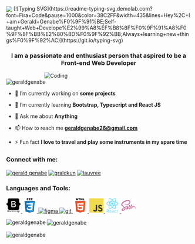 <img align="center" width="400" src="https://i.pinimg.com/originals/a8/76/53/a87653b748c9e1039538af8d0d522df0.gif">
[![Typing SVG](https://readme-typing-svg.demolab.com?font=Fira+Code&pause=1000&color=38C2FF&width=435&lines=Hey%2C+I+am+Gerald+Genabe%F0%9F%91%BE;Self-taught+Web+Develope%E2%99%A8%EF%B8%8F%F0%9F%91%A8%F0%9F%8F%BB%E2%80%8D%F0%9F%92%BB;Always+learning+new+things%F0%9F%92%AC)](https://git.io/typing-svg)</h1>
<h3 align="center">I am a passionate and enthusiast person that aspired to be a Front-end Web Developer</h3>
<img align="right" alt="Coding" width="400" src="https://d1ivubrj2a21dq.cloudfront.net/wp-content/uploads/2023/01/02152015/front-end-development.gif">

<p align="left"> <img src="https://komarev.com/ghpvc/?username=geraldgenabe&label=Profile%20views&color=0e75b6&style=flat" alt="geraldgenabe" /> </p>

- 🔭 I’m currently working on **some projects**

- 🌱 I’m currently learning **Bootstrap, Typescript and React JS**

- 💬 Ask me about **Anything**

- 📫 How to reach me **geraldgenabe26@gmail.com**

- ⚡ Fun fact **I love to travel and play some instruments in my spare time**

<h3 align="left">Connect with me:</h3>
<p align="left">
<a href="https://fb.com/gerald genabe" target="blank"><img align="center" src="https://raw.githubusercontent.com/rahuldkjain/github-profile-readme-generator/master/src/images/icons/Social/facebook.svg" alt="gerald genabe" height="30" width="40" /></a>
<a href="https://instagram.com/graldkun" target="blank"><img align="center" src="https://raw.githubusercontent.com/rahuldkjain/github-profile-readme-generator/master/src/images/icons/Social/instagram.svg" alt="graldkun" height="30" width="40" /></a>
<a href="https://discord.gg/lauvree" target="blank"><img align="center" src="https://raw.githubusercontent.com/rahuldkjain/github-profile-readme-generator/master/src/images/icons/Social/discord.svg" alt="lauvree" height="30" width="40" /></a>
</p>

<h3 align="left">Languages and Tools:</h3>
<p align="left"> <a href="https://getbootstrap.com" target="_blank" rel="noreferrer"> <img src="https://raw.githubusercontent.com/devicons/devicon/master/icons/bootstrap/bootstrap-plain-wordmark.svg" alt="bootstrap" width="40" height="40"/> </a> <a href="https://www.w3schools.com/css/" target="_blank" rel="noreferrer"> <img src="https://raw.githubusercontent.com/devicons/devicon/master/icons/css3/css3-original-wordmark.svg" alt="css3" width="40" height="40"/> </a> <a href="https://www.figma.com/" target="_blank" rel="noreferrer"> <img src="https://www.vectorlogo.zone/logos/figma/figma-icon.svg" alt="figma" width="40" height="40"/> </a> <a href="https://git-scm.com/" target="_blank" rel="noreferrer"> <img src="https://www.vectorlogo.zone/logos/git-scm/git-scm-icon.svg" alt="git" width="40" height="40"/> </a> <a href="https://www.w3.org/html/" target="_blank" rel="noreferrer"> <img src="https://raw.githubusercontent.com/devicons/devicon/master/icons/html5/html5-original-wordmark.svg" alt="html5" width="40" height="40"/> </a> <a href="https://developer.mozilla.org/en-US/docs/Web/JavaScript" target="_blank" rel="noreferrer"> <img src="https://raw.githubusercontent.com/devicons/devicon/master/icons/javascript/javascript-original.svg" alt="javascript" width="40" height="40"/> </a> <a href="https://reactjs.org/" target="_blank" rel="noreferrer"> <img src="https://raw.githubusercontent.com/devicons/devicon/master/icons/react/react-original-wordmark.svg" alt="react" width="40" height="40"/> </a> <a href="https://sass-lang.com" target="_blank" rel="noreferrer"> <img src="https://raw.githubusercontent.com/devicons/devicon/master/icons/sass/sass-original.svg" alt="sass" width="40" height="40"/> </a> </p>

<p><img align="left" src="https://github-readme-stats.vercel.app/api/top-langs?username=geraldgenabe&show_icons=true&locale=en&layout=compact" alt="geraldgenabe" /></p>

<p>&nbsp;<img align="center" src="https://github-readme-stats.vercel.app/api?username=geraldgenabe&show_icons=true&locale=en" alt="geraldgenabe" /></p>

<p><img align="center" src="https://github-readme-streak-stats.herokuapp.com/?user=geraldgenabe&" alt="geraldgenabe" /></p>
